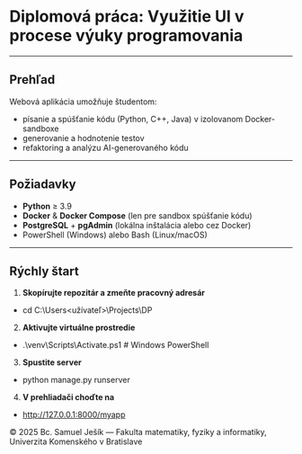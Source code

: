 # Diplomová práca: Využitie UI v procese výuky programovania
---

## Prehľad

Webová aplikácia umožňuje študentom:
- písanie a spúšťanie kódu (Python, C++, Java) v izolovanom Docker-sandboxe  
- generovanie a hodnotenie testov  
- refaktoring a analýzu AI-generovaného kódu  

---

## Požiadavky

- **Python** ≥ 3.9  
- **Docker** & **Docker Compose** (len pre sandbox spúšťanie kódu)  
- **PostgreSQL** + **pgAdmin** (lokálna inštalácia alebo cez Docker)  
- PowerShell (Windows) alebo Bash (Linux/macOS)  

---

## Rýchly štart

1. **Skopírujte repozitár a zmeňte pracovný adresár**  
  - cd C:\Users\<užívateľ>\Projects\DP
   
2. **Aktivujte virtuálne prostredie**

  - .\venv\Scripts\Activate.ps1   # Windows PowerShell

3. **Spustite server**
 - python manage.py runserver

4. **V prehliadači choďte na**
 - http://127.0.0.1:8000/myapp


© 2025 Bc. Samuel Ješík — Fakulta matematiky, fyziky a informatiky, Univerzita Komenského v Bratislave
